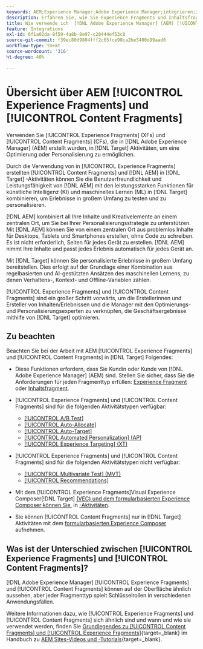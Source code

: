 ```yaml
---
keywords: AEM;Experience Manager;Adobe Experience Manager;integrieren;Integration;Experience Fragments;Inhaltsfragmente
description: Erfahren Sie, wie Sie Experience Fragments und Inhaltsfragmente aus  [!DNL Adobe Experience Manager]  in  [!DNL Adobe Target] -Aktivitäten verwenden.
title: Wie verwende ich  [!DNL Adobe Experience Manager] (AEM) [!UICONTROL Experience Fragments] und [!UICONTROL Content Fragments]?
feature: Integrations
exl-id: 6f1a02da-8f59-4a8b-8e97-c20444ef53c8
source-git-commit: f39ec80d9804fff2c65fce98ca2be5400d99aad0
workflow-type: tm+mt
source-wordcount: '316'
ht-degree: 40%

---
```


# Übersicht über AEM [!UICONTROL Experience Fragments] und [!UICONTROL Content Fragments]

Verwenden Sie [!UICONTROL Experience Fragments] (XFs) und [!UICONTROL Content Fragments] (CFs), die in [!DNL Adobe Experience Manager] (AEM) erstellt wurden, in [!DNL Target] Aktivitäten, um eine Optimierung oder Personalisierung zu ermöglichen.

Durch die Verwendung von in [!UICONTROL Experience Fragments] erstellten [!UICONTROL Content Fragments] und [!DNL AEM] in [!DNL Target] -Aktivitäten können Sie die Benutzerfreundlichkeit und Leistungsfähigkeit von [!DNL AEM] mit den leistungsstarken Funktionen für künstliche Intelligenz (KI) und maschinelles Lernen (ML) in [!DNL Target] kombinieren, um Erlebnisse in großem Umfang zu testen und zu personalisieren.

[!DNL AEM] kombiniert all Ihre Inhalte und Kreativelemente an einem zentralen Ort, um Sie bei Ihrer Personalisierungsstrategie zu unterstützen. Mit [!DNL AEM] können Sie von einem zentralen Ort aus problemlos Inhalte für Desktops, Tablets und Smartphones erstellen, ohne Code zu schreiben. Es ist nicht erforderlich, Seiten für jedes Gerät zu erstellen. [!DNL AEM] nimmt Ihre Inhalte und passt jedes Erlebnis automatisch für jedes Gerät an.

Mit [!DNL Target] können Sie personalisierte Erlebnisse in großem Umfang bereitstellen. Dies erfolgt auf der Grundlage einer Kombination aus regelbasierten und AI-gestützten Ansätzen des maschinellen Lernens, zu denen Verhaltens-, Kontext- und Offline-Variablen zählen. 

[!UICONTROL Experience Fragments] und [!UICONTROL Content Fragments] sind ein großer Schritt vorwärts, um die Erstellerinnen und Ersteller von Inhalten/Erlebnissen und die Manager mit den Optimierungs- und Personalisierungsexperten zu verknüpfen, die Geschäftsergebnisse mithilfe von [!DNL Target] optimieren.

## Zu beachten

Beachten Sie bei der Arbeit mit AEM [!UICONTROL Experience Fragments] und [!UICONTROL Content Fragments] in [!DNL Target] Folgendes:
* Diese Funktionen erfordern, dass Sie Kundin oder Kunde von [!DNL Adobe Experience Manager] (AEM) sind. Stellen Sie sicher, dass Sie die Anforderungen für jeden Fragmenttyp erfüllen: [Experience Fragment](/help/main/c-integrating-target-with-mac/aem/experience-fragments-aem.md#requirements) oder [Inhaltsfragment](/help/main/c-integrating-target-with-mac/aem/content-fragments-aem.md#requirements).
* [!UICONTROL Experience Fragments] und [!UICONTROL Content Fragments] sind für die folgenden Aktivitätstypen verfügbar:

   * [[!UICONTROL A/B Test]](/help/main/c-activities/t-test-ab/test-ab.md)
   * [[!UICONTROL Auto-Allocate]](/help/main/c-activities/automated-traffic-allocation/automated-traffic-allocation.md)
   * [[!UICONTROL Auto-Target]](/help/main/c-activities/auto-target/auto-target-to-optimize.md)
   * [[!UICONTROL Automated Personalization] (AP)](/help/main/c-activities/t-automated-personalization/automated-personalization.md)
   * [[!UICONTROL Experience Targeting] (XT)](/help/main/c-activities/t-experience-target/experience-target.md)

* [!UICONTROL Experience Fragments] und [!UICONTROL Content Fragments] sind für die folgenden Aktivitätstypen nicht verfügbar:

   * [[!UICONTROL Multivariate Test] (MVT)](/help/main/c-activities/c-multivariate-testing/multivariate-testing.md)
   * [[!UICONTROL Recommendations]](/help/main/c-recommendations/recommendations.md)

* Mit dem [!UICONTROL Experience Fragments]Visual Experience Composer[!DNL Target] [&#x200B; (VEC) und dem formularbasierten Experience Composer können Sie &#x200B;](/help/main/c-experiences/c-visual-experience-composer/visual-experience-composer.md) in [-Aktivitäten &#x200B;](/help/main/c-experiences/form-experience-composer.md).
* Sie können [!UICONTROL Content Fragments] nur in [!DNL Target] Aktivitäten mit dem [formularbasierten Experience Composer](/help/main/c-experiences/form-experience-composer.md) aufnehmen.

## Was ist der Unterschied zwischen [!UICONTROL Experience Fragments] und [!UICONTROL Content Fragments]?

[!DNL Adobe Experience Manager] [!UICONTROL Experience Fragments] und [!UICONTROL Content Fragments] können auf der Oberfläche ähnlich aussehen, aber jeder Fragmenttyp spielt Schlüsselrollen in verschiedenen Anwendungsfällen.

Weitere Informationen dazu, wie [!UICONTROL Experience Fragments] und [!UICONTROL Content Fragments] sich ähnlich sind und wann und wie sie verwendet werden, finden Sie [Grundlegendes zu [!UICONTROL Content Fragments] und [!UICONTROL Experience Fragments]](https://experienceleague.adobe.com/docs/experience-manager-learn/sites/content-fragments/understand-content-fragments-and-experience-fragments.html?lang=de){target=_blank} im Handbuch zu [AEM Sites-Videos und -Tutorials](https://experienceleague.adobe.com/docs/experience-manager-learn/sites/overview.html?lang=de){target=_blank}.
